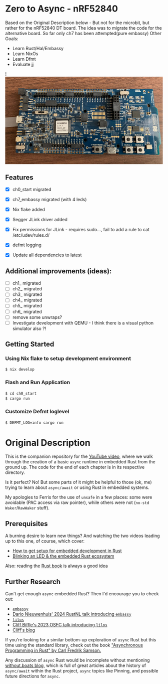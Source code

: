 # Zero to Async - nRF52840

Based on the Original Description below - But not for the microbit, but rather for the nRF52840 DT board.
The idea was to migrate the code for the alternative board.
So far only ch7 has been attempted(pure embassy)
Other Goals:
* Learn Rust/Hal/Embassy
* Learn NixOs
* Learn Dfmt
* Evaluate jj

!
<img src="resources/nrf-devboard.jpg"  align="center">

## Features
* [x]  ch0_start migrated
* [x]  ch7_embassy migrated (with 4 leds)
* [x]  Nix flake added
* [x]  Segger JLink driver added
* [x]  Fix permissions for JLink - requires sudo..., fail to add a rule to cat /etc/udev/rules.d/
* [x]  defmt logging
* [x]  Update all dependencies to latest


## Additional improvements (ideas):
* [ ]  ch1_ migrated
* [ ]  ch2_ migrated
* [ ]  ch3_ migrated
* [ ]  ch4_ migrated
* [ ]  ch5_ migrated
* [ ]  ch6_ migrated
* [ ]  remove some unwraps?
* [ ]  Investigate development with QEMU - I think there is a visual python simulator also ?!

## Getting Started


### Using Nix flake to setup development environment
```bash
$ nix develop
```
### Flash and Run Application
```bash
$ cd ch0_start
$ cargo run 
```

### Customize Defmt loglevel
```bash
$ DEFMT_LOG=info cargo run
```

# Original Description

This is the companion repository for the [YouTube video](https://youtu.be/wni5h5vIPhU), where we walk through
the creation of a basic `async` runtime in embedded Rust from the ground up.
The code for the end of each chapter is in its respective directory.

Is it perfect? No! But some parts of it might be helpful to those (ok, me)
trying to learn about `async/await` or using Rust in embedded systems.

My apologies to Ferris for the use of `unsafe` in a few places: some were
avoidable (PAC access via raw pointer), while others were not (`no-std`
`Waker`/`RawWaker` stuff).

## Prerequisites

A burning desire to learn new things? And watching the two videos leading up to
this one, of course, which cover:
- [How to get setup for embedded development in Rust](https://youtu.be/TOAynddiu5M)
- [Blinking an LED & the embedded Rust ecosystem](https://youtu.be/A9wvA_S6m7Y)

Also: reading the [Rust book](https://doc.rust-lang.org/book/) is always a good idea

## Further Research

Can't get enough `async` embedded Rust? Then I'd encourage you to check out:
- [`embassy`](https://embassy.dev/)
- [Dario Nieuwenhuis' 2024 RustNL talk introducing `embassy`](https://youtu.be/H7NtzyP9q8E)
- [`lilos`](https://github.com/cbiffle/lilos/)
- [Cliff Biffle's 2023 OSFC talk introducing `lilos`](https://www.osfc.io/2023/talks/turn-your-code-inside-out-programming-and-debugging-bare-metal-with-async-rust/)
- [Cliff's blog](https://cliffle.com/blog)

If you're looking for a similar bottom-up exploration of `async` Rust but this
time using the standard library, check out the book ["Asynchronous Programming
in Rust" by Carl Fredrik Samson.](https://www.packtpub.com/en-us/product/asynchronous-programming-in-rust-9781805128137)

Any discussion of `async` Rust would be incomplete without mentioning 
[without.boats blog](https://without.boats/blog/), which is full of great
articles about the history of `async/await` within the Rust project, `async`
topics like Pinning, and possible future directions for `async`.
